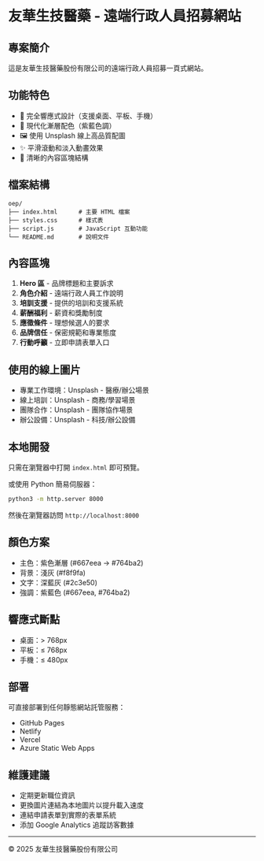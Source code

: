 # 友華生技醫藥 - 遠端行政人員招募網站

## 專案簡介
這是友華生技醫藥股份有限公司的遠端行政人員招募一頁式網站。

## 功能特色
- 📱 完全響應式設計（支援桌面、平板、手機）
- 🎨 現代化漸層配色（紫藍色調）
- 🖼️ 使用 Unsplash 線上高品質配圖
- ✨ 平滑滾動和淡入動畫效果
- 📝 清晰的內容區塊結構

## 檔案結構
```
oep/
├── index.html      # 主要 HTML 檔案
├── styles.css      # 樣式表
├── script.js       # JavaScript 互動功能
└── README.md       # 說明文件
```

## 內容區塊
1. **Hero 區** - 品牌標題和主要訴求
2. **角色介紹** - 遠端行政人員工作說明
3. **培訓支援** - 提供的培訓和支援系統
4. **薪酬福利** - 薪資和獎勵制度
5. **應徵條件** - 理想候選人的要求
6. **品牌信任** - 保密規範和專業態度
7. **行動呼籲** - 立即申請表單入口

## 使用的線上圖片
- 專業工作環境：Unsplash - 醫療/辦公場景
- 線上培訓：Unsplash - 商務/學習場景
- 團隊合作：Unsplash - 團隊協作場景
- 辦公設備：Unsplash - 科技/辦公設備

## 本地開發
只需在瀏覽器中打開 `index.html` 即可預覽。

或使用 Python 簡易伺服器：
```bash
python3 -m http.server 8000
```
然後在瀏覽器訪問 `http://localhost:8000`

## 顏色方案
- 主色：紫色漸層 (#667eea → #764ba2)
- 背景：淺灰 (#f8f9fa)
- 文字：深藍灰 (#2c3e50)
- 強調：紫藍色 (#667eea, #764ba2)

## 響應式斷點
- 桌面：> 768px
- 平板：≤ 768px
- 手機：≤ 480px

## 部署
可直接部署到任何靜態網站託管服務：
- GitHub Pages
- Netlify
- Vercel
- Azure Static Web Apps

## 維護建議
- 定期更新職位資訊
- 更換圖片連結為本地圖片以提升載入速度
- 連結申請表單到實際的表單系統
- 添加 Google Analytics 追蹤訪客數據

---
© 2025 友華生技醫藥股份有限公司
